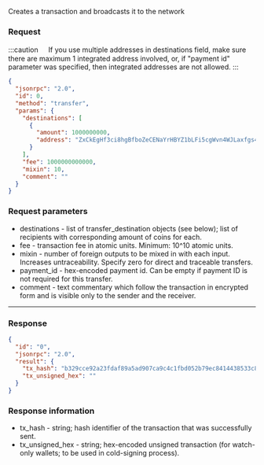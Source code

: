 Creates a transaction and broadcasts it to the network

### Request

:::caution ㅤ
If you use multiple addresses in destinations field, make sure there are maximum 1 integrated address involved, or, if "payment id" parameter was specified, then integrated addresses are not allowed.
:::

```json
{
  "jsonrpc": "2.0",
  "id": 0,
  "method": "transfer",
  "params": {
    "destinations": [
      {
        "amount": 1000000000,
        "address": "ZxCkEgHf3ci8hgBfboZeCENaYrHBYZ1bLFi5cgWvn4WJLaxfgs4kqG6cJi9ai2zrXWSCpsvRXit14gKjeijx6YPC1zT8rneEf"
      }
    ],
    "fee": 1000000000000,
    "mixin": 10,
    "comment": ""
  }
}
```

### Request parameters

- destinations - list of transfer_destination objects (see below); list of recipients with corresponding amount of coins for each.
- fee - transaction fee in atomic units. Minimum: 10^10 atomic units.
- mixin - number of foreign outputs to be mixed in with each input. Increases untraceability. Specify zero for direct and traceable transfers.
- payment_id - hex-encoded payment id. Can be empty if payment ID is not required for this transfer.
- comment - text commentary which follow the transaction in encrypted form and is visible only to the sender and the receiver.

---

### Response

```json
{
  "id": "0",
  "jsonrpc": "2.0",
  "result": {
    "tx_hash": "b329cce92a23fdaf89a5ad907ca9c4c1fbd052b79ec8414438533c83b39afc2b",
    "tx_unsigned_hex": ""
  }
}
```

### Response information

- tx_hash - string; hash identifier of the transaction that was successfully sent.
- tx_unsigned_hex - string; hex-encoded unsigned transaction (for watch-only wallets; to be used in cold-signing process).
